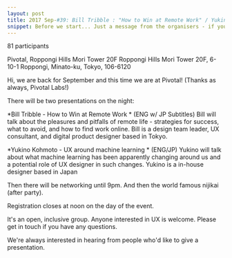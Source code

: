 ```yaml
---
layout: post
title: 2017 Sep-#39: Bill Tribble : "How to Win at Remote Work" / Yukino Kohmoto "UX Around Machine Learning"
snippet: Before we start... Just a message from the organisers - if you reserve a ticket and then can't ...
---
```

81 participants

Pivotal, Roppongi Hills Mori Tower 20F Roppongi Hills Mori Tower 20F, 6-10-1 Roppongi, Minato-ku, Tokyo, 106-6120

Hi, we are back for September and this time we are at Pivotal! (Thanks as always, Pivotal Labs!)

There will be two presentations on the night:

*Bill Tribble - How to Win at Remote Work * (ENG w/ JP Subtitles)
Bill will talk about the pleasures and pitfalls of remote life - strategies for success, what to avoid, and how to find work online. Bill is a design team leader, UX consultant, and digital product designer based in Tokyo.

*Yukino Kohmoto - UX around machine learning * (ENG/JP)
Yukino will talk about what machine learning has been apparently changing around us and a potential role of UX designer in such changes. Yukino is a in-house designer based in Japan

Then there will be networking until 9pm. And then the world famous nijikai (after party).

Registration closes at noon on the day of the event.

It's an open, inclusive group. Anyone interested in UX is welcome. Please get in touch if you have any questions.

We're always interested in hearing from people who'd like to give a presentation.

